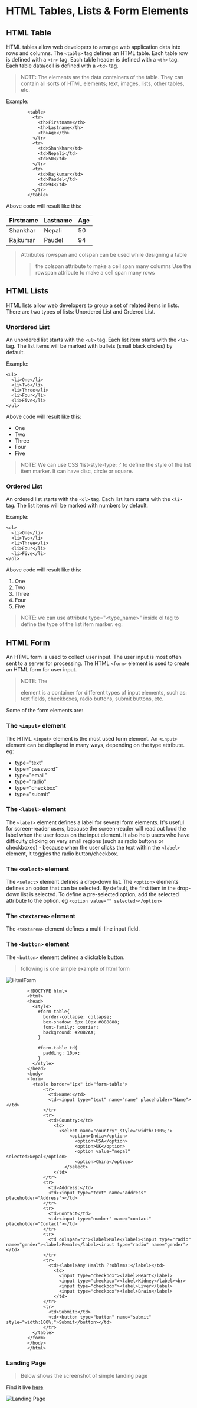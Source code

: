 # HTML Tables, Lists & Form Elements

## HTML Table

HTML tables allow web developers to arrange web application data into rows and columns.
The `<table>` tag defines an HTML table.
Each table row is defined with a `<tr>` tag. 
Each table header is defined with a `<th>` tag.
Each table data/cell is defined with a `<td>` tag.

> NOTE: The <td> elements are the data containers of the table. They can contain all sorts of HTML elements; text, images, lists, other tables, etc.

Example:

```
        <table>
          <tr>
            <th>Firstname</th>
            <th>Lastname</th>
            <th>Age</th>
          </tr>
          <tr>
            <td>Shankhar</td>
            <td>Nepali</td>
            <td>50</td>
          </tr>
          <tr>
            <td>Rajkumar</td>
            <td>Paudel</td>
            <td>94</td>
          </tr>
        </table>
```

Above code will result like this:

| Firstname     | Lastname      | Age   |
| ------------- | ------------- | ----- |
| Shankhar      | Nepali        | 50    |
| Rajkumar      | Paudel        | 94    |


> Attributes rowspan and colspan can be used while designing a table
>> the colspan attribute to make a cell span many columns
>> Use the rowspan attribute to make a cell span many rows


## HTML Lists

HTML lists allow web developers to group a set of related items in lists.
There are two types of lists: Unordered List and Ordered List.

### Unordered List

An unordered list starts with the `<ul>` tag. Each list item starts with the `<li>` tag.
The list items will be marked with bullets (small black circles) by default.

Example:

```
<ul>
  <li>One</li>
  <li>Two</li>
  <li>Three</li>
  <li>Four</li>
  <li>Five</li>
</ul>
```

Above code will result like this:

+ One
+ Two
+ Three
+ Four
+ Five

> NOTE: We can use CSS 'list-style-type: <type>;' to define the style of the list item marker. It can have disc, circle or square.

### Ordered List

An ordered list starts with the `<ol>` tag. Each list item starts with the `<li>` tag.
The list items will be marked with numbers by default.

Example:

```
<ol>
  <li>One</li>
  <li>Two</li>
  <li>Three</li>
  <li>Four</li>
  <li>Five</li>
</ol>
```

Above code will result like this:

1. One
2. Two
3. Three
4. Four
5. Five

> NOTE: we can use attribute type="<type_name>" inside ol tag to define the type of the list item marker. eg: <ol type="I">

## HTML Form

An HTML form is used to collect user input. The user input is most often sent to a server for processing.
The HTML `<form>` element is used to create an HTML form for user input.

> NOTE: The <form> element is a container for different types of input elements, such as: text fields, checkboxes, radio buttons, submit buttons, etc.

Some of the form elements are:

### The `<input>` element

The HTML `<input>` element is the most used form element. 
An `<input>` element can be displayed in many ways, depending on the type attribute.
eg:
+ type="text"
+ type="password"
+ type="email"
+ type="radio"
+ type="checkbox"
+ type="submit"

### The `<label>` element

The `<label>` element defines a label for several form elements. 
It's useful for screen-reader users, because the screen-reader will read out loud the label when the user focus on the input element.
It also help users who have difficulty clicking on very small regions (such as radio buttons or checkboxes) - because when the user clicks the text within the `<label>` element, it toggles the radio button/checkbox.

### The `<select>` element

The `<select>` element defines a drop-down list.
The `<option>` elements defines an option that can be selected. By default, the first item in the drop-down list is selected.
To define a pre-selected option, add the selected attribute to the option. eg `<option value="" selected></option>`

### The `<textarea>` element

The `<textarea>` element defines a multi-line input field.

### The `<button>` element

The `<button>` element defines a clickable button.

> following is one simple example of html form

![HtmlForm](https://raw.githubusercontent.com/shivajichalise/webtechnology/main/screenshots/htmlform.png)

```
        <!DOCTYPE html>
        <html>
        <head>
          <style>
            #form-table{
              border-collapse: collapse;
              box-shadow: 5px 10px #888888;
              font-family: courier;
              background: #20B2AA;
            }

            #form-table td{
              padding: 10px;
            }
          </style>
        </head>
        <body>
        <form>
          <table border="1px" id="form-table">
              <tr>
                <td>Name:</td>
                <td><input type="text" name="name" placeholder="Name"></td>
              </tr>
              <tr>
                <td>Country:</td>
                  <td>
                    <select name="country" style="width:100%;">
                        <option>India</option>
                          <option>USA</option>
                          <option>UK</option>
                          <option value="nepal" selected>Nepal</option>
                          <option>China</option>
                      </select>
                  </td>
              </tr>
              <tr>
                <td>Address:</td>
                <td><input type="text" name="address" placeholder="Address"></td>
              </tr>
              <tr>
                <td>Contact</td>
                <td><input type="number" name="contact" placeholder="Contact"></td>
              </tr>
              <tr>
                <td colspan="2"><label>Male</label><input type="radio" name="gender"><label>Female</label><input type="radio" name="gender"></td>
              </tr>
              <tr>
                <td><label>Any Health Problems:</label></td>
                  <td>
                    <input type="checkbox"><label>Heart</label>
                    <input type="checkbox"><label>Kidney</label><br>
                    <input type="checkbox"><label>Liver</label>
                    <input type="checkbox"><label>Brain</label>
                  </td>
              </tr>
              <tr>
                <td>Submit:</td>
                <td><button type="button" name="submit" style="width:100%;">Submit</button></td>
              </tr>
          </table>
        </form>
        </body>
        </html>

```

### Landing Page

> Below shows the screenshot of simple landing page 

Find it live [here](http://www.yakeenkapali.com.np/landingpage.html)

![Landing Page](https://raw.githubusercontent.com/shivajichalise/webtechnology/main/screenshots/landingpage_paubha.png)
